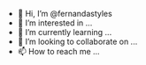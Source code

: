 - 👋 Hi, I’m @fernandastyles
- 👀 I’m interested in ...
- 🌱 I’m currently learning ...
- 💞️ I’m looking to collaborate on ...
- 📫 How to reach me ...

<!---
fernandastyles/fernandastyles is a ✨ special ✨ repository because its `README.md` (this file) appears on your GitHub profile.
You can click the Preview link to take a look at your changes.
--->
